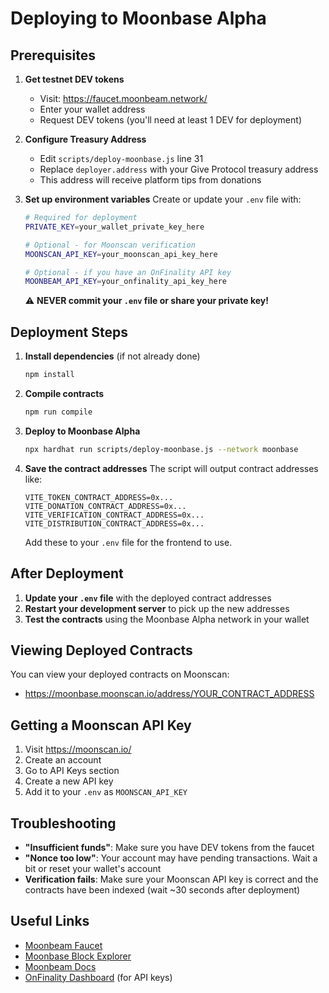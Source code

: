 # Deploying to Moonbase Alpha

## Prerequisites

1. **Get testnet DEV tokens**
   - Visit: https://faucet.moonbeam.network/
   - Enter your wallet address
   - Request DEV tokens (you'll need at least 1 DEV for deployment)

2. **Configure Treasury Address**
   - Edit `scripts/deploy-moonbase.js` line 31
   - Replace `deployer.address` with your Give Protocol treasury address
   - This address will receive platform tips from donations

3. **Set up environment variables**
   Create or update your `.env` file with:
   ```bash
   # Required for deployment
   PRIVATE_KEY=your_wallet_private_key_here
   
   # Optional - for Moonscan verification
   MOONSCAN_API_KEY=your_moonscan_api_key_here
   
   # Optional - if you have an OnFinality API key
   MOONBEAM_API_KEY=your_onfinality_api_key_here
   ```

   ⚠️ **NEVER commit your `.env` file or share your private key!**

## Deployment Steps

1. **Install dependencies** (if not already done)
   ```bash
   npm install
   ```

2. **Compile contracts**
   ```bash
   npm run compile
   ```

3. **Deploy to Moonbase Alpha**
   ```bash
   npx hardhat run scripts/deploy-moonbase.js --network moonbase
   ```

4. **Save the contract addresses**
   The script will output contract addresses like:
   ```
   VITE_TOKEN_CONTRACT_ADDRESS=0x...
   VITE_DONATION_CONTRACT_ADDRESS=0x...
   VITE_VERIFICATION_CONTRACT_ADDRESS=0x...
   VITE_DISTRIBUTION_CONTRACT_ADDRESS=0x...
   ```
   
   Add these to your `.env` file for the frontend to use.

## After Deployment

1. **Update your `.env` file** with the deployed contract addresses
2. **Restart your development server** to pick up the new addresses
3. **Test the contracts** using the Moonbase Alpha network in your wallet

## Viewing Deployed Contracts

You can view your deployed contracts on Moonscan:
- https://moonbase.moonscan.io/address/YOUR_CONTRACT_ADDRESS

## Getting a Moonscan API Key

1. Visit https://moonscan.io/
2. Create an account
3. Go to API Keys section
4. Create a new API key
5. Add it to your `.env` as `MOONSCAN_API_KEY`

## Troubleshooting

- **"Insufficient funds"**: Make sure you have DEV tokens from the faucet
- **"Nonce too low"**: Your account may have pending transactions. Wait a bit or reset your wallet's account
- **Verification fails**: Make sure your Moonscan API key is correct and the contracts have been indexed (wait ~30 seconds after deployment)

## Useful Links

- [Moonbeam Faucet](https://faucet.moonbeam.network/)
- [Moonbase Block Explorer](https://moonbase.moonscan.io/)
- [Moonbeam Docs](https://docs.moonbeam.network/builders/get-started/networks/moonbase/)
- [OnFinality Dashboard](https://app.onfinality.io/) (for API keys)